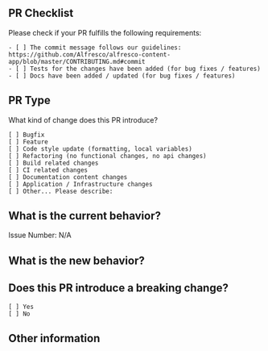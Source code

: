 ## PR Checklist
Please check if your PR fulfills the following requirements:

```
- [ ] The commit message follows our guidelines: https://github.com/Alfresco/alfresco-content-app/blob/master/CONTRIBUTING.md#commit
- [ ] Tests for the changes have been added (for bug fixes / features)
- [ ] Docs have been added / updated (for bug fixes / features)
```

## PR Type
What kind of change does this PR introduce?

<!-- Please check the one that applies to this PR using "x". -->
```
[ ] Bugfix
[ ] Feature
[ ] Code style update (formatting, local variables)
[ ] Refactoring (no functional changes, no api changes)
[ ] Build related changes
[ ] CI related changes
[ ] Documentation content changes
[ ] Application / Infrastructure changes
[ ] Other... Please describe:
```

## What is the current behavior?
<!-- Please describe the current behavior that you are modifying, or link to a relevant issue. -->

Issue Number: N/A


## What is the new behavior?


## Does this PR introduce a breaking change?
```
[ ] Yes
[ ] No
```

<!-- If this PR contains a breaking change, please describe the impact and migration path for existing applications below. -->


## Other information
